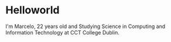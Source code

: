 # Helloworld

I'm Marcelo, 22 years old and Studying Science in Computing and Information Technology at CCT College Dublin.

